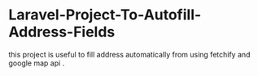 # Laravel-Project-To-Autofill-Address-Fields
this project is useful to fill address automatically from using fetchify and google map api .
